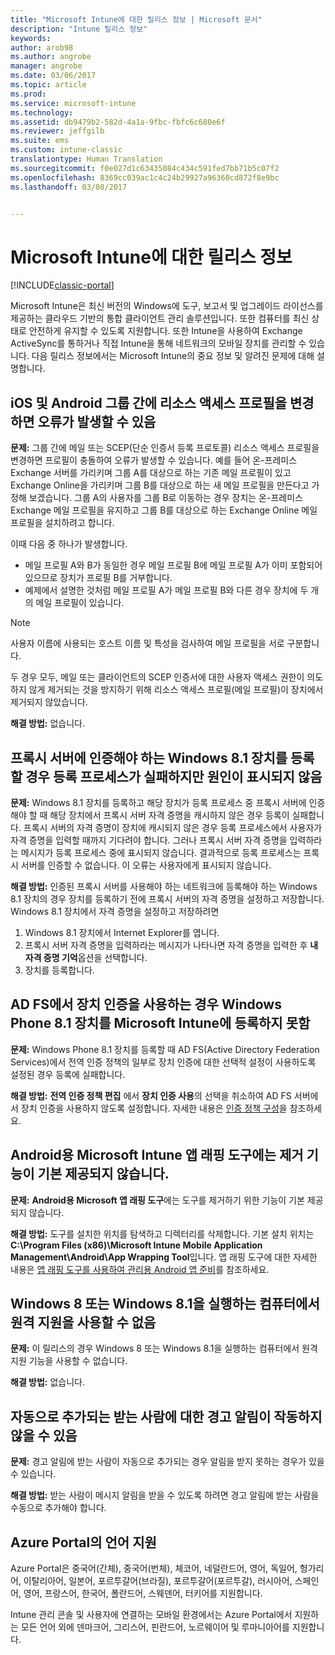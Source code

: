 ```yaml
---
title: "Microsoft Intune에 대한 릴리스 정보 | Microsoft 문서"
description: "Intune 릴리스 정보"
keywords: 
author: arob98
ms.author: angrobe
manager: angrobe
ms.date: 03/06/2017
ms.topic: article
ms.prod: 
ms.service: microsoft-intune
ms.technology: 
ms.assetid: db9479b2-582d-4a1a-9fbc-fbfc6c680e6f
ms.reviewer: jeffgilb
ms.suite: ems
ms.custom: intune-classic
translationtype: Human Translation
ms.sourcegitcommit: f0e027d1c63435084c434c591fed7bb71b5c07f2
ms.openlocfilehash: 8369cc039ac1c4c24b29927a96360cd872f8e9bc
ms.lasthandoff: 03/08/2017


---
```


# <a name="release-notes-for-microsoft-intune"></a>Microsoft Intune에 대한 릴리스 정보

[!INCLUDE[classic-portal](../includes/classic-portal.md)]

Microsoft Intune은 최신 버전의 Windows에 도구, 보고서 및 업그레이드 라이선스를 제공하는 클라우드 기반의 통합 클라이언트 관리 솔루션입니다. 또한 컴퓨터를 최신 상태로 안전하게 유지할 수 있도록 지원합니다. 또한 Intune을 사용하여 Exchange ActiveSync를 통하거나 직접 Intune을 통해 네트워크의 모바일 장치를 관리할 수 있습니다. 다음 릴리스 정보에서는 Microsoft Intune의 중요 정보 및 알려진 문제에 대해 설명합니다.

<!-- 3-6-17: customer asked if this is still current; Stacie asked Chris Baldwin about it. Chris said it's a Samsung issue, but that he hasn't heard any reports about it for months, so he suggested that I share that with the customer and remove this item from the release notes. I'm only going to comment it out in case it resurfaces.
## Android users can’t send email when conditional access for Exchange Online is implemented

**Issue:** Users running Samsung Android 5.1.1 and later on their devices can't send email when conditional access for Exchange Online has been set up. Samsung acknowledges that the issue is in its built-in email client in Android 5.1.1 and later, and is investigating a fix.

**Workaround 1:** Advise users to use the Outlook app for Android.

**Workaround 2:** To let affected users send email, you can follow these steps:

1. Put each affected user in a security group in the “exempted groups” section of the conditional access policy for Exchange Online.
2. Let the user temporarily sync email on the built-in email client.
3. Remove the affected user from the exempted group, and confirm that the user can now send email.

Microsoft will continue to work closely with Samsung on a fix or additional workarounds.
-->


## <a name="changing-resource-access-profiles-between-groups-for-ios-and-android-might-fail"></a>iOS 및 Android 그룹 간에 리소스 액세스 프로필을 변경하면 오류가 발생할 수 있음
**문제:** 그룹 간에 메일 또는 SCEP(단순 인증서 등록 프로토콜) 리소스 액세스 프로필을 변경하면 프로필이 충돌하여 오류가 발생할 수 있습니다. 예를 들어 온-프레미스 Exchange 서버를 가리키며 그룹 A를 대상으로 하는 기존 메일 프로필이 있고 Exchange Online을 가리키며 그룹 B를 대상으로 하는 새 메일 프로필을 만든다고 가정해 보겠습니다. 그룹 A의 사용자를 그룹 B로 이동하는 경우 장치는 온-프레미스 Exchange 메일 프로필을 유지하고 그룹 B를 대상으로 하는 Exchange Online 메일 프로필을 설치하려고 합니다.

이때 다음 중 하나가 발생합니다. 
* 메일 프로필 A와 B가 동일한 경우 메일 프로필 B에 메일 프로필 A가 이미 포함되어 있으므로 장치가 프로필 B를 거부합니다.
* 예제에서 설명한 것처럼 메일 프로필 A가 메일 프로필 B와 다른 경우 장치에 두 개의 메일 프로필이 있습니다.

> [!NOTE]
> 사용자 이름에 사용되는 호스트 이름 및 특성을 검사하여 메일 프로필을 서로 구분합니다.

두 경우 모두, 메일 또는 클라이언트의 SCEP 인증서에 대한 사용자 액세스 권한이 의도하지 않게 제거되는 것을 방지하기 위해 리소스 액세스 프로필(메일 프로필)이 장치에서 제거되지 않았습니다.

**해결 방법:** 없습니다.

## <a name="when-you-enroll-a-windows-81-device-that-must-authenticate-to-a-proxy-server-the-enrollment-process-fails-with-no-visible-cause"></a>프록시 서버에 인증해야 하는 Windows 8.1 장치를 등록할 경우 등록 프로세스가 실패하지만 원인이 표시되지 않음
**문제:** Windows 8.1 장치를 등록하고 해당 장치가 등록 프로세스 중 프록시 서버에 인증해야 할 때 해당 장치에서 프록시 서버 자격 증명을 캐시하지 않은 경우 등록이 실패합니다. 프록시 서버의 자격 증명이 장치에 캐시되지 않은 경우 등록 프로세스에서 사용자가 자격 증명을 입력할 때까지 기다려야 합니다. 그러나 프록시 서버 자격 증명을 입력하라는 메시지가 등록 프로세스 중에 표시되지 않습니다. 결과적으로 등록 프로세스는 프록시 서버를 인증할 수 없습니다. 이 오류는 사용자에게 표시되지 않습니다.

**해결 방법:** 인증된 프록시 서버를 사용해야 하는 네트워크에 등록해야 하는 Windows 8.1 장치의 경우 장치를 등록하기 전에 프록시 서버의 자격 증명을 설정하고 저장합니다. Windows 8.1 장치에서 자격 증명을 설정하고 저장하려면

1.  Windows 8.1 장치에서 Internet Explorer를 엽니다.
2.  프록시 서버 자격 증명을 입력하라는 메시지가 나타나면 자격 증명을 입력한 후 **내 자격 증명 기억**옵션을 선택합니다.
3.  장치를 등록합니다.

## <a name="windows-phone-81-devices-fail-to-enroll-with-microsoft-intune-when-device-authentication-is-enabled-in-ad-fs"></a>AD FS에서 장치 인증을 사용하는 경우 Windows Phone 8.1 장치를 Microsoft Intune에 등록하지 못함
**문제:** Windows Phone 8.1 장치를 등록할 때 AD FS(Active Directory Federation Services)에서 전역 인증 정책의 일부로 장치 인증에 대한 선택적 설정이 사용하도록 설정된 경우 등록에 실패합니다.

**해결 방법:** **전역 인증 정책 편집** 에서 **장치 인증 사용**의 선택을 취소하여 AD FS 서버에서 장치 인증을 사용하지 않도록 설정합니다. 자세한 내용은 [인증 정책 구성](http://technet.microsoft.com/library/dn486781.aspx)을 참조하세요.


## <a name="microsoft-intune-app-wrapping-tool-for-android-has-no-built-in-uninstall-capability"></a>Android용 Microsoft Intune 앱 래핑 도구에는 제거 기능이 기본 제공되지 않습니다.
**문제:** **Android용 Microsoft 앱 래핑 도구**에는 도구를 제거하기 위한 기능이 기본 제공되지 않습니다.

**해결 방법:** 도구를 설치한 위치를 탐색하고 디렉터리를 삭제합니다. 기본 설치 위치는 **C:\Program Files (x86)\Microsoft Intune Mobile Application Management\Android\App Wrapping Tool**입니다. 앱 래핑 도구에 대한 자세한 내용은 [앱 래핑 도구를 사용하여 관리용 Android 앱 준비](/intune/deploy-use/prepare-android-apps-for-mobile-application-management-with-the-microsoft-intune-app-wrapping-tool)를 참조하세요.

## <a name="remote-assistance-is-not-available-on-computers-that-run-windows-8-or-windows-81"></a>Windows 8 또는 Windows 8.1을 실행하는 컴퓨터에서 원격 지원을 사용할 수 없음
**문제:** 이 릴리스의 경우 Windows 8 또는 Windows 8.1을 실행하는 컴퓨터에서 원격 지원 기능을 사용할 수 없습니다.

**해결 방법:** 없습니다.

## <a name="alert-notifications-for-recipients-that-are-automatically-added-might-not-work"></a>자동으로 추가되는 받는 사람에 대한 경고 알림이 작동하지 않을 수 있음
**문제:** 경고 알림에 받는 사람이 자동으로 추가되는 경우 알림을 받지 못하는 경우가 있을 수 있습니다.

**해결 방법:** 받는 사람이 메시지 알림을 받을 수 있도록 하려면 경고 알림에 받는 사람을 수동으로 추가해야 합니다.

## <a name="language-support-in-the-azure-portal"></a>Azure Portal의 언어 지원
Azure Portal은 중국어(간체), 중국어(번체), 체코어, 네덜란드어, 영어, 독일어, 헝가리어, 이탈리아어, 일본어, 포르투갈어(브라질), 포르투갈어(포르투갈), 러시아어, 스페인어, 영어, 프랑스어, 한국어, 폴란드어, 스웨덴어, 터키어를 지원합니다.

Intune 관리 콘솔 및 사용자에 연결하는 모바일 환경에서는 Azure Portal에서 지원하는 모든 언어 외에 덴마크어, 그리스어, 핀란드어, 노르웨이어 및 루마니아어를 지원합니다.


